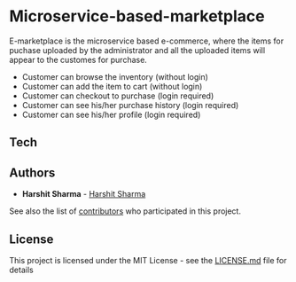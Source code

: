 # Microservice-based-marketplace

E-marketplace is the microservice based e-commerce, where the items for puchase uploaded by the administrator and all the uploaded items will appear to the customes for purchase.
  
  - Customer can browse the inventory (without login)
  - Customer can add the item to cart (without login)
  - Customer can checkout to purchase (login required)
  - Customer can see his/her purchase history (login  required)
  - Customer can see his/her profile (login required)
  
## Tech

  

## Authors

* **Harshit Sharma** - [Harshit Sharma](https://github.com/harshitsharmahts)

See also the list of [contributors](https://github.com/harshitsharmahts/Microservice-based-marketplace/contributors) who participated in this project.

## License

This project is licensed under the MIT License - see the [LICENSE.md](LICENSE.md) file for details

